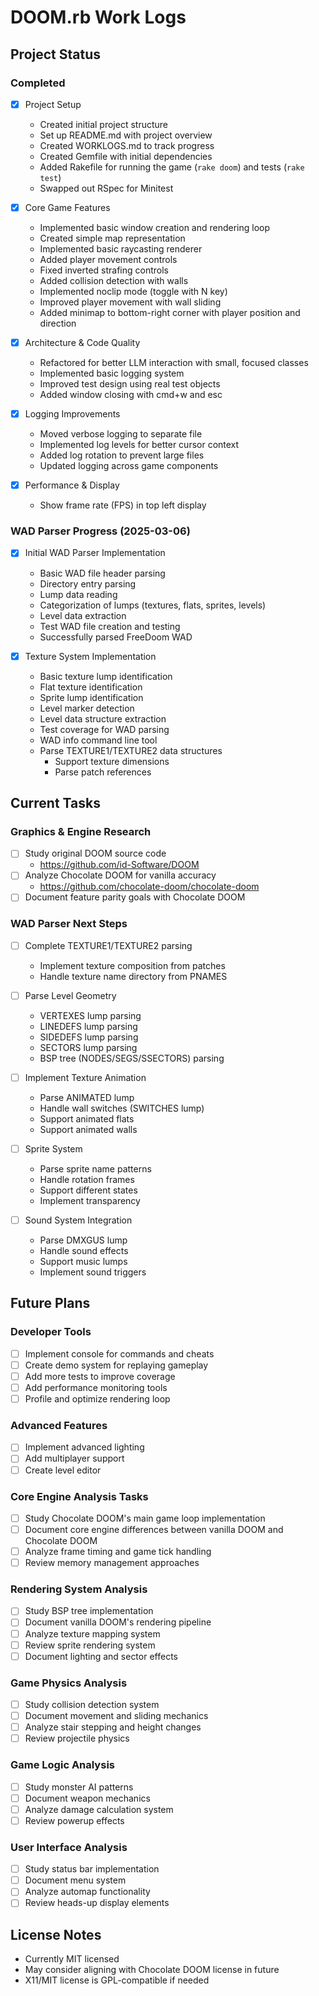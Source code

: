 # DOOM.rb Work Logs

## Project Status

### Completed
- [x] Project Setup
  - Created initial project structure
  - Set up README.md with project overview
  - Created WORKLOGS.md to track progress
  - Created Gemfile with initial dependencies
  - Added Rakefile for running the game (`rake doom`) and tests (`rake test`)
  - Swapped out RSpec for Minitest

- [x] Core Game Features
  - Implemented basic window creation and rendering loop
  - Created simple map representation
  - Implemented basic raycasting renderer
  - Added player movement controls
  - Fixed inverted strafing controls
  - Added collision detection with walls
  - Implemented noclip mode (toggle with N key)
  - Improved player movement with wall sliding
  - Added minimap to bottom-right corner with player position and direction

- [x] Architecture & Code Quality
  - Refactored for better LLM interaction with small, focused classes
  - Implemented basic logging system
  - Improved test design using real test objects
  - Added window closing with cmd+w and esc

- [x] Logging Improvements
  - Moved verbose logging to separate file
  - Implemented log levels for better cursor context
  - Added log rotation to prevent large files
  - Updated logging across game components
  
- [x] Performance & Display
  - Show frame rate (FPS) in top left display

### WAD Parser Progress (2025-03-06)
- [x] Initial WAD Parser Implementation
  - Basic WAD file header parsing
  - Directory entry parsing
  - Lump data reading
  - Categorization of lumps (textures, flats, sprites, levels)
  - Level data extraction
  - Test WAD file creation and testing
  - Successfully parsed FreeDoom WAD

- [x] Texture System Implementation
  - Basic texture lump identification
  - Flat texture identification
  - Sprite lump identification
  - Level marker detection
  - Level data structure extraction
  - Test coverage for WAD parsing
  - WAD info command line tool
  - Parse TEXTURE1/TEXTURE2 data structures
    - Support texture dimensions
    - Parse patch references

## Current Tasks

### Graphics & Engine Research
- [ ] Study original DOOM source code
  - https://github.com/id-Software/DOOM
- [ ] Analyze Chocolate DOOM for vanilla accuracy
  - https://github.com/chocolate-doom/chocolate-doom
- [ ] Document feature parity goals with Chocolate DOOM

### WAD Parser Next Steps
- [ ] Complete TEXTURE1/TEXTURE2 parsing
  - Implement texture composition from patches
  - Handle texture name directory from PNAMES

- [ ] Parse Level Geometry
  - VERTEXES lump parsing
  - LINEDEFS lump parsing
  - SIDEDEFS lump parsing
  - SECTORS lump parsing
  - BSP tree (NODES/SEGS/SSECTORS) parsing

- [ ] Implement Texture Animation
  - Parse ANIMATED lump
  - Handle wall switches (SWITCHES lump)
  - Support animated flats
  - Support animated walls

- [ ] Sprite System
  - Parse sprite name patterns
  - Handle rotation frames
  - Support different states
  - Implement transparency

- [ ] Sound System Integration
  - Parse DMXGUS lump
  - Handle sound effects
  - Support music lumps
  - Implement sound triggers

## Future Plans

### Developer Tools
- [ ] Implement console for commands and cheats
- [ ] Create demo system for replaying gameplay
- [ ] Add more tests to improve coverage
- [ ] Add performance monitoring tools
- [ ] Profile and optimize rendering loop

### Advanced Features
- [ ] Implement advanced lighting
- [ ] Add multiplayer support
- [ ] Create level editor

### Core Engine Analysis Tasks
- [ ] Study Chocolate DOOM's main game loop implementation
- [ ] Document core engine differences between vanilla DOOM and Chocolate DOOM
- [ ] Analyze frame timing and game tick handling
- [ ] Review memory management approaches

### Rendering System Analysis
- [ ] Study BSP tree implementation
- [ ] Document vanilla DOOM's rendering pipeline
- [ ] Analyze texture mapping system
- [ ] Review sprite rendering system
- [ ] Document lighting and sector effects

### Game Physics Analysis
- [ ] Study collision detection system
- [ ] Document movement and sliding mechanics
- [ ] Analyze stair stepping and height changes
- [ ] Review projectile physics

### Game Logic Analysis
- [ ] Study monster AI patterns
- [ ] Document weapon mechanics
- [ ] Analyze damage calculation system
- [ ] Review powerup effects

### User Interface Analysis
- [ ] Study status bar implementation
- [ ] Document menu system
- [ ] Analyze automap functionality
- [ ] Review heads-up display elements

## License Notes
- Currently MIT licensed
- May consider aligning with Chocolate DOOM license in future
- X11/MIT license is GPL-compatible if needed